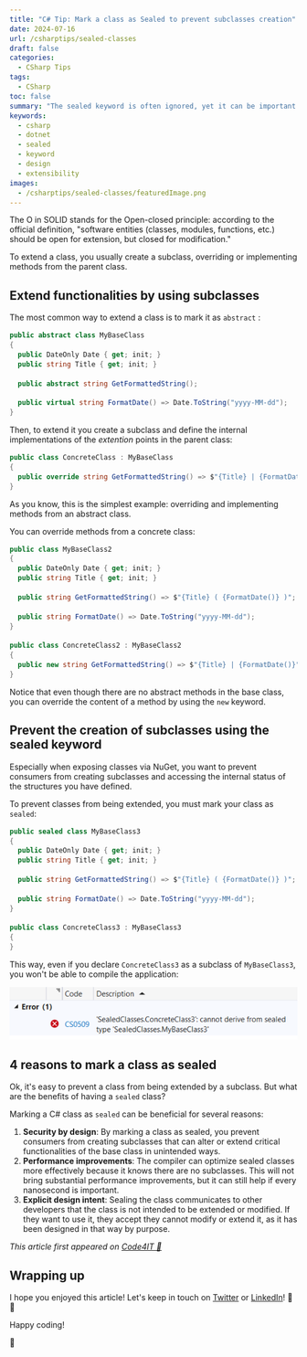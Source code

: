 ```yaml
---
title: "C# Tip: Mark a class as Sealed to prevent subclasses creation"
date: 2024-07-16
url: /csharptips/sealed-classes
draft: false
categories:
  - CSharp Tips
tags:
  - CSharp
toc: false
summary: "The sealed keyword is often ignored, yet it can be important to define a proper class design."
keywords:
  - csharp
  - dotnet
  - sealed
  - keyword
  - design
  - extensibility
images:
  - /csharptips/sealed-classes/featuredImage.png
---
```


The O in SOLID stands for the Open-closed principle: according to the official definition, "software entities (classes, modules, functions, etc.) should be open for extension, but closed for modification."

To extend a class, you usually create a subclass, overriding or implementing methods from the parent class.

## Extend functionalities by using subclasses

The most common way to extend a class is to mark it as `abstract` :

```cs
public abstract class MyBaseClass
{
  public DateOnly Date { get; init; }
  public string Title { get; init; }

  public abstract string GetFormattedString();

  public virtual string FormatDate() => Date.ToString("yyyy-MM-dd");
}
```

Then, to extend it you create a subclass and define the internal implementations of the _extention_ points in the parent class:

```cs
public class ConcreteClass : MyBaseClass
{
  public override string GetFormattedString() => $"{Title} | {FormatDate()}";
}
```

As you know, this is the simplest example: overriding and implementing methods from an abstract class.

You can override methods from a concrete class:

```cs
public class MyBaseClass2
{
  public DateOnly Date { get; init; }
  public string Title { get; init; }

  public string GetFormattedString() => $"{Title} ( {FormatDate()} )";

  public string FormatDate() => Date.ToString("yyyy-MM-dd");
}

public class ConcreteClass2 : MyBaseClass2
{
  public new string GetFormattedString() => $"{Title} | {FormatDate()}";
}
```

Notice that even though there are no abstract methods in the base class, you can override the content of a method by using the `new` keyword.

## Prevent the creation of subclasses using the sealed keyword

Especially when exposing classes via NuGet, you want to prevent consumers from creating subclasses and accessing the internal status of the structures you have defined.

To prevent classes from being extended, you must mark your class as `sealed`:

```cs
public sealed class MyBaseClass3
{
  public DateOnly Date { get; init; }
  public string Title { get; init; }

  public string GetFormattedString() => $"{Title} ( {FormatDate()} )";

  public string FormatDate() => Date.ToString("yyyy-MM-dd");
}

public class ConcreteClass3 : MyBaseClass3
{
}
```

This way, even if you declare `ConcreteClass3` as a subclass of `MyBaseClass3`, you won't be able to compile the application:

![Compilation error when trying to extend a sealed class](sealed-class-compilation-error.png)

## 4 reasons to mark a class as sealed

Ok, it's easy to prevent a class from being extended by a subclass. But what are the benefits of having a `sealed` class?

Marking a C# class as `sealed` can be beneficial for several reasons:

1. **Security by design**: By marking a class as sealed, you prevent consumers from creating subclasses that can alter or extend critical functionalities of the base class in unintended ways.
2. **Performance improvements**: The compiler can optimize sealed classes more effectively because it knows there are no subclasses. This will not bring substantial performance improvements, but it can still help if every nanosecond is important.
3. **Explicit design intent**: Sealing the class communicates to other developers that the class is not intended to be extended or modified. If they want to use it, they accept they cannot modify or extend it, as it has been designed in that way by purpose.

_This article first appeared on [Code4IT 🐧](https://www.code4it.dev/)_

## Wrapping up

I hope you enjoyed this article! Let's keep in touch on [Twitter](https://twitter.com/BelloneDavide) or [LinkedIn](https://www.linkedin.com/in/BelloneDavide/)! 🤜🤛

Happy coding!

🐧
